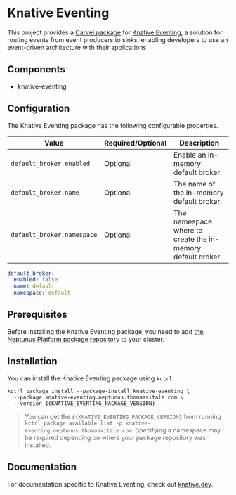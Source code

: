 # Knative Eventing

This project provides a [Carvel package](https://carvel.dev/kapp-controller/docs/latest/packaging) for [Knative Eventing](https://knative.dev/docs/eventing), a solution for routing events from event producers to sinks, enabling developers to use an event-driven architecture with their applications.

## Components

* knative-eventing

## Configuration

The Knative Eventing package has the following configurable properties.

| Value | Required/Optional | Description |
|-------|-------------------|-------------|
| `default_broker.enabled` | Optional | Enable an in-memory default broker. |
| `default_broker.name` | Optional | The name of the in-memory default broker. |
| `default_broker.namespace` | Optional | The namespace where to create the in-memory default broker. |

```yaml
default_broker:
  enabled: false
  name: default
  namespace: default
```

## Prerequisites

Before installing the Knative Eventing package, you need to add [the Neptunus Platform package repository](https://github.com/neptunus-platform/package-repository) to your cluster.

## Installation

You can install the Knative Eventing package using `kctrl`:

   ```shell
   kctrl package install --package-install knative-eventing \
     --package knative-eventing.neptunus.thomasvitale.com \
     --version ${KNATIVE_EVENTING_PACKAGE_VERSION}
   ```

   > You can get the `${KNATIVE_EVENTING_PACKAGE_VERSION}` from running `kctrl
   > package available list -p knative-eventing.neptunus.thomasvitale.com`.
   > Specifying a namespace may be required depending on where your package
   > repository was installed.

## Documentation

For documentation specific to Knative Eventing, check out [knative.dev](https://knative.dev).
